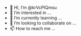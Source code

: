 - 👋 Hi, I’m @krVcPlQmsu
- 👀 I’m interested in ...
- 🌱 I’m currently learning ...
- 💞️ I’m looking to collaborate on ...
- 📫 How to reach me ...

<!---
krVcPlQmsu/krVcPlQmsu is a ✨ special ✨ repository because its `README.md` (this file) appears on your GitHub profile.
You can click the Preview link to take a look at your changes.
--->
